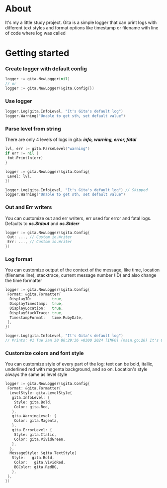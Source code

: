 # About
It's my a little study project. Gita is a simple logger that can print logs with different text styles and format options like timestamp or filename with line of code where log was called 

# Getting started

### Create logger with default config

```go
logger := gita.NewLogger(nil)
// or
logger := gita.NewLogger(&gita.Config{})
```

### Use logger

```go
logger.Log(gita.InfoLevel, "It's Gita's default log")
logger.Warning("Unable to get sth, set default value")
```

### Parse level from string

There are only 4 levels of logs in gita: ***info, warning, error, fatal***

```go
lvl, err := gita.ParseLevel("warning")
if err != nil {
 fmt.Println(err)
}

logger := gita.NewLogger(&gita.Config{
 Level: lvl,
})

logger.Log(gita.InfoLevel, "It's Gita's default log") // Skipped
logger.Warning("Unable to get sth, set default value")
```

### Out and Err writers

You can customize out and err writers, err used for error and fatal logs. Defaults to ***os.Stdout*** and ***os.Stderr***

```go
logger := gita.NewLogger(&gita.Config{
 Out: ..., // Custom io.Writer	
 Err: ..., // Custom io.Writer	
})
```

### Log format

You can customize output of the context of the message, like time, location (filename:line), stacktrace, current message number (ID) and also change the time formatter

```go
logger := gita.NewLogger(&gita.Config{
 Format: &gita.Formatter{
  DisplayID:         true,
  DisplayTimestamp:  true,
  DisplayLocation:   true,
  DisplayStackTrace: true,
  TimestampFormat:   time.RubyDate,
 },
})

logger.Log(gita.InfoLevel, "It's Gita's default log")
// Prints: #1 Tue Jan 30 00:29:36 +0300 2024 [INFO] (main.go:20) It's Gita's default log
```

### Customize colors and font style

You can customize style of every part of the log: text can be bold, itallic, underlined red with magenta background, and so on. Location's style always the same as level style

```go
logger := gita.NewLogger(&gita.Config{
 Format: &gita.Formatter{
  LevelStyle: gita.LevelStyle{
   gita.InfoLevel: {
    Style: gita.Bold,
    Color: gita.Red,
   },
   gita.WarningLevel: {
    Color: gita.Magenta,
   },
   gita.ErrorLevel: {
    Style: gita.Italic,
    Color: gita.VividGreen,
   },
  },
  MessageStyle: &gita.TextStyle{
   Style:   gita.Bold,
    Color:   gita.VividRed,
    BGColor: gita.RedBG,
   },
 },
})
```
